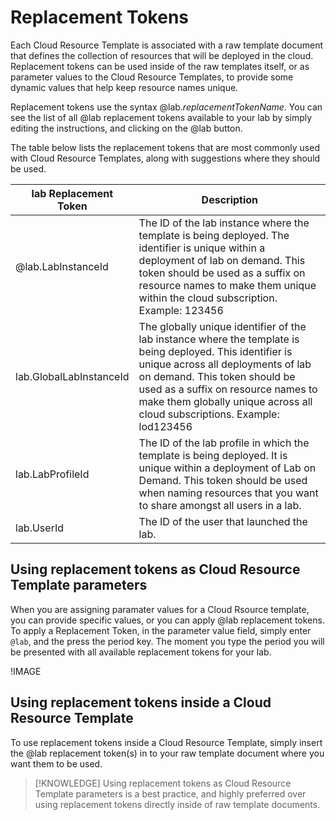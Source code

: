 
# Replacement Tokens

Each Cloud Resource Template is associated with a raw template document that defines the collection of resources that will be deployed in the cloud. Replacement tokens can be used inside of the raw templates itself, or as parameter values to the Cloud Resource Templates, to provide some dynamic values that help keep resource names unique. 

Replacement tokens use the syntax @lab._replacementTokenName_. You can see the list of all @lab replacement tokens available to your lab by simply editing the instructions, and clicking on the @lab button. 

The table below lists the replacement tokens that are most commonly used with Cloud Resource Templates, along with suggestions where they should be used. 

|lab Replacement Token|Description|
|--|--|
|@lab.LabInstanceId|The ID of the lab instance where the template is being deployed. The identifier is unique within a deployment of lab on demand. This token should be used as a suffix on resource names to make them unique within the cloud subscription. Example: 123456|
|lab.GlobalLabInstanceId|The globally unique identifier of the lab instance where the template is being deployed. This identifier is unique across all deployments of lab on demand. This token should be used as a suffix on resource names to make them globally unique across all cloud subscriptions. Example: lod123456|
|lab.LabProfileId|The ID of the lab profile in which the template is being deployed. It is unique within a deployment of Lab on Demand. This token should be used when naming resources that you want to share amongst all users in a lab. |
|lab.UserId|The ID of the user that launched the lab.|


## Using replacement tokens as Cloud Resource Template parameters 

When you are assigning paramater values for a Cloud Rsource template, you can provide specific values, or you can apply @lab replacement tokens. To apply a Replacement Token, in the parameter value field, simply enter `@lab`, and the press the period key. The moment you type the period you will be presented with all available replacement tokens for your lab. 

!IMAGE[](/lod/images/replacement-tokens.png)

## Using replacement tokens inside a Cloud Resource Template

To use replacement tokens inside a Cloud Resource Template, simply insert the @lab replacement token(s) in to your raw template document where you want them to be used. 

>[!KNOWLEDGE] Using replacement tokens as Cloud Resource Template parameters is a best practice, and highly preferred over using replacement tokens directly inside of raw template documents.  
